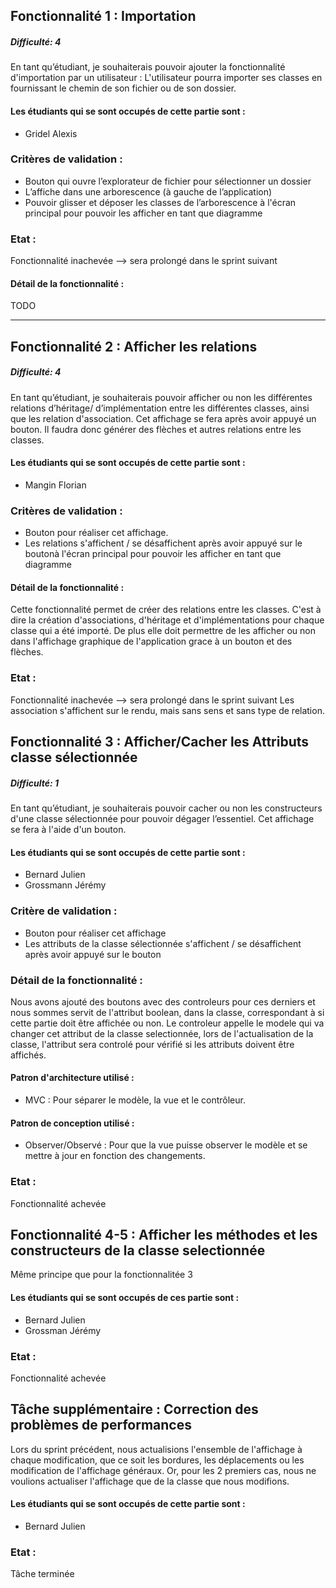 ## Fonctionnalité 1 : Importation
##### Difficulté: 4

En tant qu’étudiant, je souhaiterais pouvoir ajouter la fonctionnalité d'importation par un utilisateur :
L'utilisateur pourra importer ses classes en fournissant le chemin de son fichier ou de son dossier.


#### Les étudiants qui se sont occupés de cette partie sont :
- Gridel Alexis

### Critères de validation :
- Bouton qui ouvre l’explorateur de fichier pour sélectionner un dossier
- L’affiche dans une arborescence (à gauche de l’application)
- Pouvoir glisser et déposer les classes de l’arborescence à l'écran principal pour pouvoir les afficher en tant que diagramme

### Etat :
Fonctionnalité inachevée --> sera prolongé dans le sprint suivant

#### Détail de la fonctionnalité :
TODO


---
## Fonctionnalité 2 : Afficher les relations
##### Difficulté: 4

En tant qu’étudiant, je souhaiterais pouvoir afficher ou non les différentes relations d’héritage/ d’implémentation entre les différentes classes, ainsi que les relation d'association. Cet affichage se fera après avoir appuyé un bouton.
Il faudra donc générer des flèches et autres relations entre les classes.

#### Les étudiants qui se sont occupés de cette partie sont :
- Mangin Florian

### Critères de validation :
- Bouton pour réaliser cet affichage. 
- Les relations s'affichent / se désaffichent après avoir appuyé sur le boutonà l'écran principal pour pouvoir les afficher en tant que diagramme

#### Détail de la fonctionnalité :
Cette fonctionnalité permet de créer des relations entre les classes.
C'est à dire la création d'associations, d'héritage et d'implémentations pour chaque classe qui a été importé. De plus elle doit permettre de les afficher ou non dans l'affichage graphique de l'application grace à un bouton et des flèches.

### Etat :
Fonctionnalité inachevée --> sera prolongé dans le sprint suivant
Les association s'affichent sur le rendu, mais sans sens et sans type de relation.


## Fonctionnalité 3 : Afficher/Cacher les Attributs classe sélectionnée
##### Difficulté: 1

En tant qu’étudiant, je souhaiterais pouvoir cacher ou non les constructeurs d'une classe sélectionnée pour pouvoir dégager l’essentiel. Cet affichage se fera à l'aide d'un bouton.

#### Les étudiants qui se sont occupés de cette partie sont :
- Bernard Julien
- Grossmann Jérémy


### Critère de validation :
- Bouton pour réaliser cet affichage
- Les attributs de la classe sélectionnée s'affichent / se désaffichent après avoir appuyé sur le bouton

### Détail de la fonctionnalité :
Nous avons ajouté des boutons avec des controleurs pour ces derniers et nous sommes servit de l'attribut boolean, dans la classe,
correspondant à si cette partie doit être affichée ou non. Le controleur appelle le modele qui va changer
cet attribut de la classe selectionnée, lors de l'actualisation de la classe, l'attribut sera controlé pour vérifié si les attributs doivent
être affichés.

#### Patron d'architecture utilisé :
- MVC : Pour séparer le modèle, la vue et le contrôleur.

#### Patron de conception utilisé :
- Observer/Observé : Pour que la vue puisse observer le modèle et se mettre à jour en fonction des changements.

### Etat :
Fonctionnalité achevée


## Fonctionnalité 4-5 : Afficher les méthodes et les constructeurs de la classe selectionnée
Même principe que pour la fonctionnalitée 3

#### Les étudiants qui se sont occupés de ces partie sont :
- Bernard Julien
- Grossman Jérémy

### Etat :
Fonctionnalité achevée



## Tâche supplémentaire : Correction des problèmes de performances

Lors du sprint précédent, nous actualisions l'ensemble de l'affichage à chaque modification,
que ce soit les bordures, les déplacements ou les modification de l'affichage généraux.
Or, pour les 2 premiers cas, nous ne voulions actualiser l'affichage que de la classe 
que nous modifions.

#### Les étudiants qui se sont occupés de cette partie sont :
- Bernard Julien

### Etat :
Tâche terminée

